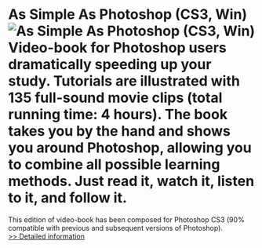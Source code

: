# As Simple As Photoshop (CS3, Win)<br />![As Simple As Photoshop (CS3, Win)](https://mycommerce.akamaized.net/api/pimages/P194287/BIG/194287.JPG)<br />Video-book for Photoshop users dramatically speeding up your study. Tutorials are illustrated with 135 full-sound movie clips (total running time: 4 hours). The book takes you by the hand and shows you around Photoshop, allowing you to combine all possible learning methods. Just read it, watch it, listen to it, and follow it.
This edition of video-book has been composed for Photoshop CS3 (90% compatible with previous and subsequent versions of Photoshop).<br />[>> Detailed information](https://secure.shareit.com/shareit/product.html?productid=194287&affiliateid=200057808)